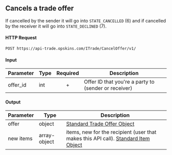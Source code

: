 ## Cancels a trade offer

If cancelled by the sender it will go into `STATE_CANCELLED` (6) and if cancelled by the receiver it will go into `STATE_DECLINED` (7).

#### HTTP Request

`POST https://api-trade.opskins.com/ITrade/CancelOffer/v1/`

#### Input

Parameter | Type | Required   | Description
--------- | -----| :--------: | -----------
offer_id | int |  + | Offer ID that you're a party to (sender or receiver)

    
#### Output

Parameter | Type | Description
--------- | -----| -------- 
offer     | object    | [Standard Trade Offer Object](ITrade.md#standard-trade-offer-object)
new items | array-object | items, new for the recipient (user that makes this API call). [Standard Item Object](IItem.md#standard-item-object)